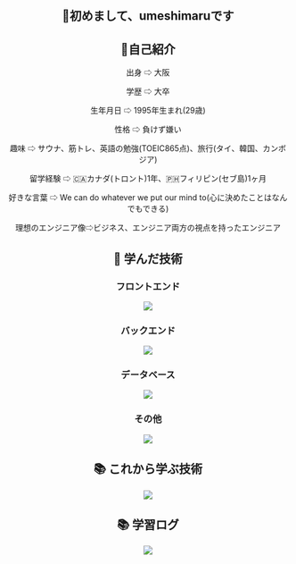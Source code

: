 <div align="center">
  <h2>👋初めまして、umeshimaruです</h2>
</div>

<div align="center">
  <h2>👤自己紹介</h2>
  <div>
    <p>出身 ⇨ 大阪</p>
    <p>学歴 ⇨ 大卒</p>
    <p>生年月日 ⇨ 1995年生まれ(29歳)</p>
    <p>性格 ⇨ 負けず嫌い</p>
    <p>趣味 ⇨ サウナ、筋トレ、英語の勉強(TOEIC865点)、旅行(タイ、韓国、カンボジア)</p>
    <p>留学経験 ⇨ 🇨🇦カナダ(トロント)1年、🇵🇭フィリピン(セブ島)1ヶ月</p>
    <p>好きな言葉 ⇨ We can do whatever we put our mind to(心に決めたことはなんでもできる)</p>
    <p>理想のエンジニア像⇨ビジネス、エンジニア両方の視点を持ったエンジニア</p>
  </div>
</div>

<div align="center">
  <h2>🌱 学んだ技術</h2>
</div>

<div align="center">
  <h3>フロントエンド</h3>
  <a href="https://skillicons.dev">
    <img src="https://skillicons.dev/icons?i=html,css,tailwind,bootstrap,js,ts,react,next&theme=light" />
  </a>
</div>

<div align="center">
  <h3>バックエンド</h3>
  <a href="https://skillicons.dev">
    <img src="https://skillicons.dev/icons?i=ruby,rails" />
  </a>
</div>

<div align="center">
  <h3>データベース</h3>
  <a href="https://skillicons.dev">
    <img src="https://skillicons.dev/icons?i=postgres,sqlite,mysql&theme=light" />
  </a>
</div>

<div align="center">
  <h3>その他</h3>
  <a href="https://skillicons.dev">
    <img src="https://skillicons.dev/icons?i=git,github,docker,linux&theme=light" />
  </a>
</div>

<div align="center">
  <h2>📚 これから学ぶ技術</h2>
  <a href="https://skillicons.dev">
    <img src="https://skillicons.dev/icons?i=aws&theme=light" />
  </a>
</div>

<div align="center">
  <h2>📚 学習ログ</h2>
  <img src="https://github-profile-summary-cards.vercel.app/api/cards/profile-details?username=umeshimaru&theme=2077" />
</div>

